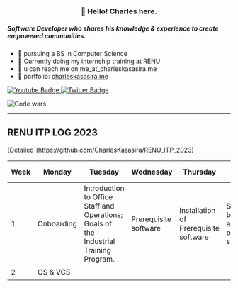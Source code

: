 <h3 align="center">👋 Hello! Charles here.</h3>

<h5>Software Developer who shares his knowledge & experience to create empowered communities.</h5>

- 🔭 pursuing a BS in Computer Science
- 🌱 Currently doing my internship training at RENU
- 🤔 u can reach me on me_at_charleskasasira.me
- 💬 portfolio: [charleskasasira.me](https://charleskasasira.me)

<div id="badges">
  <a href="https://www.youtube.com/charleskasasira">
    <img src="https://img.shields.io/badge/YouTube-red?style=for-the-badge&logo=youtube&logoColor=white" alt="Youtube Badge"/>
  </a>
  <a href="https://twitter.com/KasasiraC">
    <img src="https://img.shields.io/badge/Twitter-blue?style=for-the-badge&logo=twitter&logoColor=white" alt="Twitter Badge"/>
  </a>
</div>

![Code wars](https://www.codewars.com/users/CharlesKasasira/badges/small)

<hr>

<h2>RENU ITP LOG 2023</h2> 
[Detailed](https://github.com/CharlesKasasira/RENU_ITP_2023)

| Week | Monday    | Tuesday | Wednesday | Thursday | Friday | Sum up |
| ---- | -------- | ----- | ----- | ----- | ----- | ------ |
| 1    | Onboarding | Introduction to Office Staff and Operations; Goals of the Industrial Training Program. | Prerequisite software | Installation of Prerequisite software | SSH key-based authentication on a Linux server | ✅ |
| 2    | OS & VCS | | | | | ⏳ |
